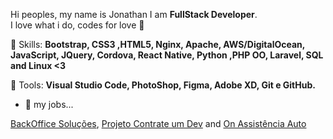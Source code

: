 <p align="left"> 
   Hi peoples, my name is Jonathan I am <strong>FullStack Developer</strong>.<br>
   I love what i do, codes for love 💛
</p>

<p align="left">
  🦄 Skills: <strong>Bootstrap, CSS3 ,HTML5, Nginx, Apache, AWS/DigitalOcean, JavaScript, JQuery, Cordova, React Native, Python ,PHP OO, Laravel, SQL and Linux <3</strong>
</p>

<p align="left">
  💼 Tools: <strong>Visual Studio Code, PhotoShop, Figma, Adobe XD, Git e GitHub.</strong>
</p>

- 🔭 my jobs...

[BackOffice Soluções](https://www.backofficesolucoes.io "Clique e acesse agora!"),
[Projeto Contrate um Dev](https://www.contrateumdev.com.br "Clique e acesse agora!") 
and [On Assistência Auto](https://www.onassistencia.com.br "Clique e acesse agora!")


